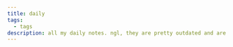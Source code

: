 ```yaml
---
title: daily
tags:
  - tags
description: all my daily notes. ngl, they are pretty outdated and are pretty much deprecated :p
---
```

